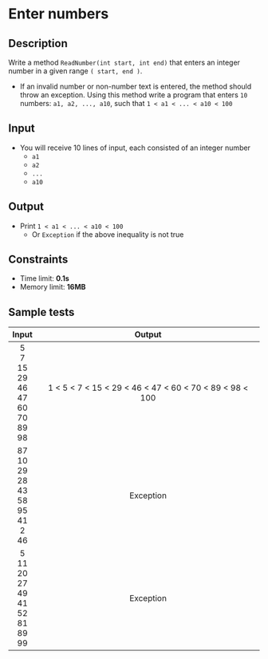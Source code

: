 # Enter numbers

## Description
Write a method `ReadNumber(int start, int end)` that enters an integer number in a given range `( start, end )`.
  - If an invalid number or non-number text is entered, the method should throw an exception.
Using this method write a program that enters `10` numbers:	`a1, a2, ..., a10`, such that `1 < a1 < ... < a10 < 100`

## Input
- You will receive 10 lines of input, each consisted of an integer number
  - `a1`
  - `a2`
  - `...`
  - `a10`

## Output
- Print `1 < a1 < ... < a10 < 100`
  - Or `Exception` if the above inequality is not true

## Constraints
- Time limit: **0.1s**
- Memory limit: **16MB**

## Sample tests

| Input  | Output |
|:------:|:------:|
| 5<br>7<br>15<br>29<br>46<br>47<br>60<br>70<br>89<br>98 | 1 < 5 < 7 < 15 < 29 < 46 < 47 < 60 < 70 < 89 < 98 < 100 |
| 87<br>10<br>29<br>28<br>43<br>58<br>95<br>41<br>2<br>46 | Exception |
| 5<br>11<br>20<br>27<br>49<br>41<br>52<br>81<br>89<br>99 | Exception |
